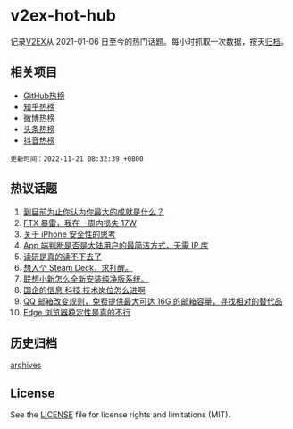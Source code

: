 # v2ex-hot-hub

 记录[V2EX](https://www.v2ex.com/)从 2021-01-06 日至今的热门话题。每小时抓取一次数据，按天[归档](archives)。
 
 ## 相关项目

- [GitHub热榜](https://github.com/lonnyzhang423/github-hot-hub)
- [知乎热榜](https://github.com/lonnyzhang423/zhihu-hot-hub)
- [微博热榜](https://github.com/lonnyzhang423/weibo-hot-hub)
- [头条热榜](https://github.com/lonnyzhang423/toutiao-hot-hub)
- [抖音热榜](https://github.com/lonnyzhang423/douyin-hot-hub)


 `更新时间：2022-11-21 08:32:39 +0800`

## 热议话题

1. [到目前为止你认为你最大的成就是什么？](https://www.v2ex.com/t/896580)
1. [FTX 暴雷，我在一周内损失 17W](https://www.v2ex.com/t/896592)
1. [关于 iPhone 安全性的思考](https://www.v2ex.com/t/896534)
1. [App 端判断是否是大陆用户的最简洁方式，无需 IP 库](https://www.v2ex.com/t/896602)
1. [读研是真的读不下去了](https://www.v2ex.com/t/896530)
1. [想入个 Steam Deck，求打醒。](https://www.v2ex.com/t/896537)
1. [联想小新怎么全新安装纯净版系统。](https://www.v2ex.com/t/896584)
1. [国企的信息 科技 技术岗位怎么进啊](https://www.v2ex.com/t/896533)
1. [QQ 邮箱改变规则，免费提供最大可达 16G 的邮箱容量，寻找相对的替代品](https://www.v2ex.com/t/896583)
1. [Edge 浏览器稳定性是真的不行](https://www.v2ex.com/t/896614)

## 历史归档

[archives](archives)

## License

See the [LICENSE](LICENSE) file for license rights and limitations (MIT).
